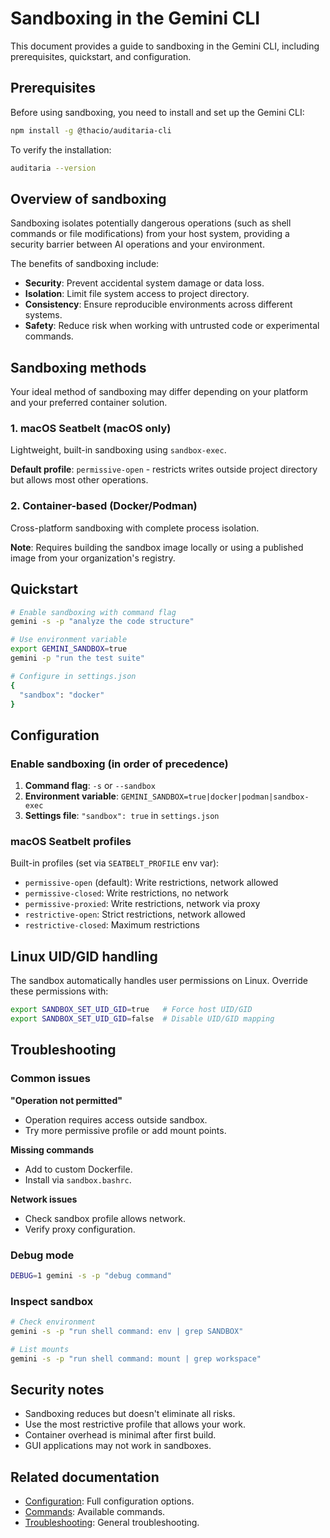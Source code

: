 # Sandboxing in the Gemini CLI

This document provides a guide to sandboxing in the Gemini CLI, including prerequisites, quickstart, and configuration.

## Prerequisites

Before using sandboxing, you need to install and set up the Gemini CLI:

```bash
npm install -g @thacio/auditaria-cli
```

To verify the installation:

```bash
auditaria --version
```

## Overview of sandboxing

Sandboxing isolates potentially dangerous operations (such as shell commands or file modifications) from your host system, providing a security barrier between AI operations and your environment.

The benefits of sandboxing include:

- **Security**: Prevent accidental system damage or data loss.
- **Isolation**: Limit file system access to project directory.
- **Consistency**: Ensure reproducible environments across different systems.
- **Safety**: Reduce risk when working with untrusted code or experimental commands.

## Sandboxing methods

Your ideal method of sandboxing may differ depending on your platform and your preferred container solution.

### 1. macOS Seatbelt (macOS only)

Lightweight, built-in sandboxing using `sandbox-exec`.

**Default profile**: `permissive-open` - restricts writes outside project directory but allows most other operations.

### 2. Container-based (Docker/Podman)

Cross-platform sandboxing with complete process isolation.

**Note**: Requires building the sandbox image locally or using a published image from your organization's registry.

## Quickstart

```bash
# Enable sandboxing with command flag
gemini -s -p "analyze the code structure"

# Use environment variable
export GEMINI_SANDBOX=true
gemini -p "run the test suite"

# Configure in settings.json
{
  "sandbox": "docker"
}
```

## Configuration

### Enable sandboxing (in order of precedence)

1. **Command flag**: `-s` or `--sandbox`
2. **Environment variable**: `GEMINI_SANDBOX=true|docker|podman|sandbox-exec`
3. **Settings file**: `"sandbox": true` in `settings.json`

### macOS Seatbelt profiles

Built-in profiles (set via `SEATBELT_PROFILE` env var):

- `permissive-open` (default): Write restrictions, network allowed
- `permissive-closed`: Write restrictions, no network
- `permissive-proxied`: Write restrictions, network via proxy
- `restrictive-open`: Strict restrictions, network allowed
- `restrictive-closed`: Maximum restrictions

## Linux UID/GID handling

The sandbox automatically handles user permissions on Linux. Override these permissions with:

```bash
export SANDBOX_SET_UID_GID=true   # Force host UID/GID
export SANDBOX_SET_UID_GID=false  # Disable UID/GID mapping
```

## Troubleshooting

### Common issues

**"Operation not permitted"**

- Operation requires access outside sandbox.
- Try more permissive profile or add mount points.

**Missing commands**

- Add to custom Dockerfile.
- Install via `sandbox.bashrc`.

**Network issues**

- Check sandbox profile allows network.
- Verify proxy configuration.

### Debug mode

```bash
DEBUG=1 gemini -s -p "debug command"
```

### Inspect sandbox

```bash
# Check environment
gemini -s -p "run shell command: env | grep SANDBOX"

# List mounts
gemini -s -p "run shell command: mount | grep workspace"
```

## Security notes

- Sandboxing reduces but doesn't eliminate all risks.
- Use the most restrictive profile that allows your work.
- Container overhead is minimal after first build.
- GUI applications may not work in sandboxes.

## Related documentation

- [Configuration](./cli/configuration.md): Full configuration options.
- [Commands](./cli/commands.md): Available commands.
- [Troubleshooting](./troubleshooting.md): General troubleshooting.
